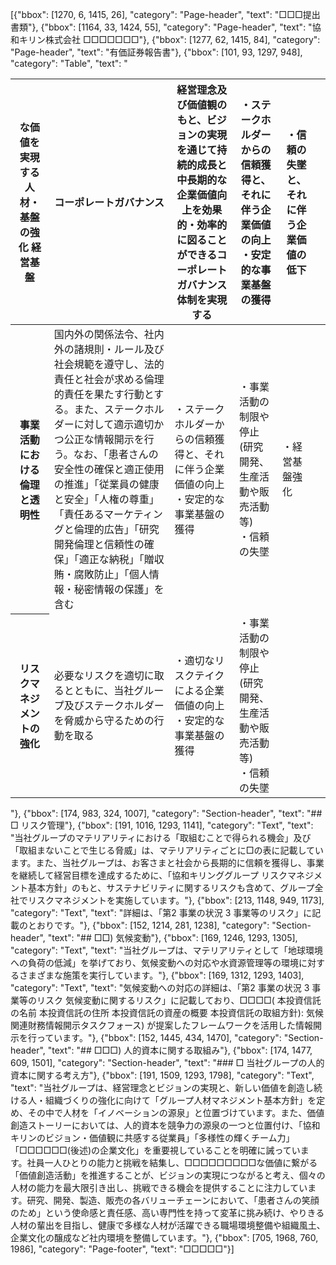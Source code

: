 [{"bbox": [1270, 6, 1415, 26], "category": "Page-header", "text": "□□□提出書類"}, {"bbox": [1164, 33, 1424, 55], "category": "Page-header", "text": "協和キリン株式会社 □□□□□□□"}, {"bbox": [1277, 62, 1415, 84], "category": "Page-header", "text": "有価証券報告書"}, {"bbox": [101, 93, 1297, 948], "category": "Table", "text": "<table><thead><tr><th>な価値を実現する人材・基盤の強化 経営基盤</th><th>コーポレートガバナンス</th><th>経営理念及び価値観のもと、ビジョンの実現を通じて持続的成長と中長期的な企業価値向上を効果的・効率的に図ることができるコーポレートガバナンス体制を実現する</th><th>・ステークホルダーからの信頼獲得と、それに伴う企業価値の向上<br>・安定的な事業基盤の獲得</th><th>・信頼の失墜と、それに伴う企業価値の低下</th><th></th></tr></thead><tbody><tr><th>事業活動における倫理と透明性</th><td>国内外の関係法令、社内外の諸規則・ルール及び社会規範を遵守し、法的責任と社会が求める倫理的責任を果たす行動とする。また、ステークホルダーに対して適示適切かつ公正な情報開示を行う。なお、「患者さんの安全性の確保と適正使用の推進」「従業員の健康と安全」「人権の尊重」「責任あるマーケティングと倫理的広告」「研究開発倫理と信頼性の確保」「適正な納税」「贈収賄・腐敗防止」「個人情報・秘密情報の保護」を含む</td><td>・ステークホルダーからの信頼獲得と、それに伴う企業価値の向上<br>・安定的な事業基盤の獲得</td><td>・事業活動の制限や停止<br>(研究開発、生産活動や販売活動等)<br>・信頼の失墜</td><td>・経営基盤強化</td></tr><tr><th>リスクマネジメントの強化</th><td>必要なリスクを適切に取るとともに、当社グループ及びステークホルダーを脅威から守るための行動を取る</td><td>・適切なリスクテイクによる企業価値の向上<br>・安定的な事業基盤の獲得</td><td>・事業活動の制限や停止<br>(研究開発、生産活動や販売活動等)<br>・信頼の失墜</td><td></td></tr></tbody></table>"}, {"bbox": [174, 983, 324, 1007], "category": "Section-header", "text": "## □ リスク管理"}, {"bbox": [191, 1016, 1293, 1141], "category": "Text", "text": "当社グループのマテリアリティにおける「取組むことで得られる機会」及び「取組まないことで生じる脅威」は、マテリアリティごとに□の表に記載しています。また、当社グループは、お客さまと社会から長期的に信頼を獲得し、事業を継続して経営目標を達成するために、「協和キリンググループ リスクマネジメント基本方針」のもと、サステナビリティに関するリスクも含めて、グループ全社でリスクマネジメントを実施しています。"}, {"bbox": [213, 1148, 949, 1173], "category": "Text", "text": "詳細は、「第2 事業の状況 3 事業等のリスク」に記載のとおりです。"}, {"bbox": [152, 1214, 281, 1238], "category": "Section-header", "text": "## □□) 気候変動"}, {"bbox": [169, 1246, 1293, 1305], "category": "Text", "text": "当社グループは、マテリアリティとして「地球環境への負荷の低減」を挙げており、気候変動への対応や水資源管理等の環境に対するさまざまな施策を実行しています。"}, {"bbox": [169, 1312, 1293, 1403], "category": "Text", "text": "気候変動への対応の詳細は、「第2 事業の状況 3 事業等のリスク 気候変動に関するリスク」に記載しており、□□□□( 本投資信託の名前 本投資信託の住所 本投資信託の資産の概要 本投資信託の取組方針): 気候関連財務情報開示タスクフォース) が提案したフレームワークを活用した情報開示を行っています。"}, {"bbox": [152, 1445, 434, 1470], "category": "Section-header", "text": "## □□□) 人的資本に関する取組み"}, {"bbox": [174, 1477, 609, 1501], "category": "Section-header", "text": "### □ 当社グループの人的資本に関する考え方"}, {"bbox": [191, 1509, 1293, 1798], "category": "Text", "text": "当社グループは、経営理念とビジョンの実現と、新しい価値を創造し続ける人・組織づくりの強化に向けて「グループ人材マネジメント基本方針」を定め、その中で人材を「イノベーションの源泉」と位置づけています。また、価値創造ストーリーにおいては、人的資本を競争力の源泉の一つと位置付け、「協和キリンのビジョン・価値観に共感する従業員」「多様性の輝くチーム力」「□□□□□□(後述)の企業文化」を重要視していることを明確に誡っています。社員一人ひとりの能力と挑戦を結集し、□□□□□□□□□な価値に繋がる「価値創造活動」を推進することが、ビジョンの実現につながると考え、個々の人材の能力を最大限引き出し、挑戦できる機会を提供することに注力しています。研究、開発、製造、販売の各バリューチェーンにおいて、「患者さんの笑顔のため」という使命感と責任感、高い専門性を持って変革に挑み続け、やりきる人材の輩出を目指し、健康で多様な人材が活躍できる職場環境整備や組織風土、企業文化の醸成など社内環境を整備しています。"}, {"bbox": [705, 1968, 760, 1986], "category": "Page-footer", "text": "□□□□□"}]